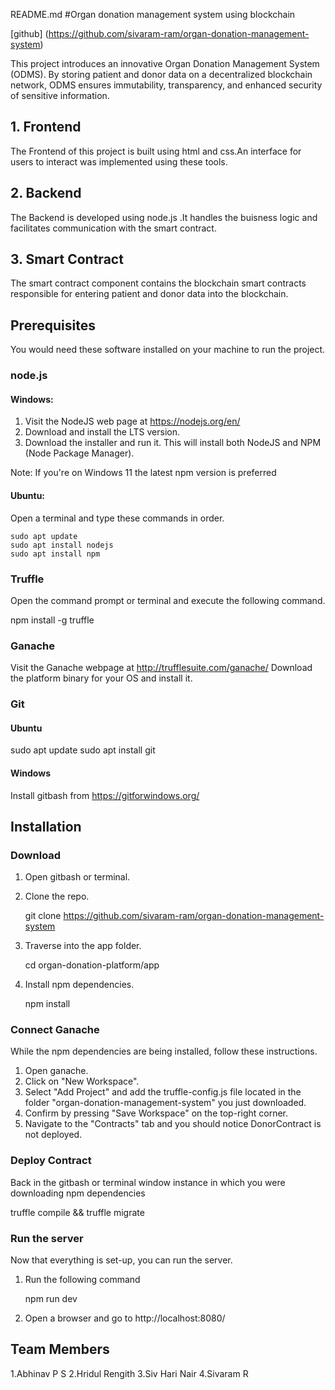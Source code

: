 README.md
#Organ donation management system using blockchain

[github] (https://github.com/sivaram-ram/organ-donation-management-system)

 This project introduces an innovative Organ Donation Management System (ODMS). By
 storing patient and donor data on a decentralized blockchain network, ODMS ensures immutability,
 transparency, and enhanced security of sensitive information.

## 1. Frontend
The Frontend of this project is built using html and css.An interface for users to interact was implemented using these tools.

## 2. Backend
The Backend is developed using node.js .It handles the buisness logic and facilitates communication with the smart contract.

## 3. Smart Contract
The smart contract component contains the blockchain smart contracts responsible for entering patient and donor data into the blockchain.


## Prerequisites

You would need these software installed on your machine to run the project.
### node.js

  #### Windows:
  1. Visit the NodeJS web page at https://nodejs.org/en/
  2. Download and install the LTS version.
  3. Download the installer and run it. This will install both NodeJS and NPM (Node
  Package Manager).
  
  Note: If you're on Windows 11 the latest npm version is preferred



  #### Ubuntu:
  Open a terminal and type these commands in order.
 
    sudo apt update
    sudo apt install nodejs
    sudo apt install npm
 


   
### Truffle
Open the command prompt or terminal and execute the following command.

npm install -g truffle


### Ganache
Visit the Ganache webpage at http://trufflesuite.com/ganache/
Download the platform binary for your OS and install it.

### Git

#### Ubuntu

sudo apt update
sudo apt install git


#### Windows
Install gitbash from https://gitforwindows.org/

## Installation

### Download
1. Open gitbash or terminal.
2. Clone the repo.
   
   git clone https://github.com/sivaram-ram/organ-donation-management-system
   
3. Traverse into the app folder.
   
   cd organ-donation-platform/app
   
4. Install npm dependencies.
  
   npm install
   

### Connect Ganache
While the npm dependencies are being installed, follow these instructions.
1. Open ganache.
2. Click on "New Workspace".
3. Select "Add Project" and add the truffle-config.js file located in the folder "organ-donation-management-system" you just downloaded.
4. Confirm by pressing "Save Workspace" on the top-right corner.
5. Navigate to the "Contracts" tab and you should notice DonorContract is not deployed.

### Deploy Contract
Back in the gitbash or terminal window instance in which you were downloading npm dependencies

truffle compile && truffle migrate


### Run the server
Now that everything is set-up, you can run the server.
1. Run the following command
   
   npm run dev
   
2. Open a browser and go to http://localhost:8080/



## Team Members
 1.Abhinav P S
 2.Hridul Rengith
 3.Siv Hari Nair
 4.Sivaram R
